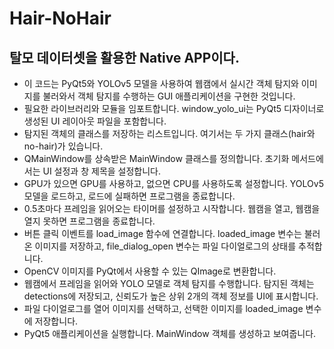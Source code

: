 # Hair-NoHair
## 탈모 데이터셋을 활용한 Native APP이다.

* 이 코드는 PyQt5와 YOLOv5 모델을 사용하여 웹캠에서 실시간 객체 탐지와 이미지를 불러와서 객체 탐지를 수행하는 GUI 애플리케이션을 구현한 것입니다.
* 필요한 라이브러리와 모듈을 임포트합니다. window_yolo_ui는 PyQt5 디자이너로 생성된 UI 레이아웃 파일을 포함합니다.
* 탐지된 객체의 클래스를 저장하는 리스트입니다. 여기서는 두 가지 클래스(hair와 no-hair)가 있습니다.
* QMainWindow를 상속받은 MainWindow 클래스를 정의합니다. 초기화 메서드에서는 UI 설정과 창 제목을 설정합니다.
* GPU가 있으면 GPU를 사용하고, 없으면 CPU를 사용하도록 설정합니다. YOLOv5 모델을 로드하고, 로드에 실패하면 프로그램을 종료합니다.
* 0.5초마다 프레임을 읽어오는 타이머를 설정하고 시작합니다. 웹캠을 열고, 웹캠을 열지 못하면 프로그램을 종료합니다.
* 버튼 클릭 이벤트를 load_image 함수에 연결합니다. loaded_image 변수는 불러온 이미지를 저장하고, file_dialog_open 변수는 파일 다이얼로그의 상태를 추적합니다.
* OpenCV 이미지를 PyQt에서 사용할 수 있는 QImage로 변환합니다.
* 웹캠에서 프레임을 읽어와 YOLO 모델로 객체 탐지를 수행합니다. 탐지된 객체는 detections에 저장되고, 신뢰도가 높은 상위 2개의 객체 정보를 UI에 표시합니다.
* 파일 다이얼로그를 열어 이미지를 선택하고, 선택한 이미지를 loaded_image 변수에 저장합니다.
* PyQt5 애플리케이션을 실행합니다. MainWindow 객체를 생성하고 보여줍니다.

